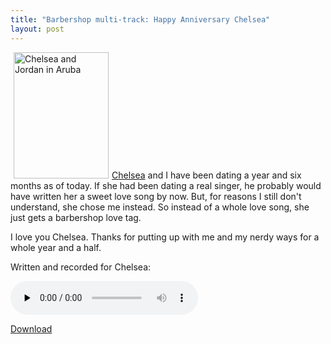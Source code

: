 ```yaml
---
title: "Barbershop multi-track: Happy Anniversary Chelsea"
layout: post
---
```


<a href="http://blog.classicalcode.com/wp-content/uploads/2008/05/n695475033_824973_3928.jpg"><img class="alignright size-medium wp-image-92" style="margin-left: 5px; margin-right: 5px;" title="Chelsea-Jordan" src="http://blog.classicalcode.com/wp-content/uploads/2008/05/n695475033_824973_3928-225x300.jpg" alt="Chelsea and Jordan in Aruba" width="152" height="202" /></a><a href="http://www.chelseahollow.com">Chelsea</a> and I have been dating a year and six months as of today. If she had been dating a real singer, he probably would have written her a sweet love song by now. But, for reasons I still don't understand, she chose me instead. So instead of a whole love song, she just gets a barbershop love tag.

I love you Chelsea. Thanks for putting up with me and my nerdy ways for a whole year and a half.

Written and recorded for Chelsea:

<audio id="wp_mep_46" src="http://blog.classicalcode.com/wp-content/uploads/2008/05/i-love-you-the-stars-tonight.mp3" type="audio/mp3"    controls="controls" preload="none"  ></audio>

<a href="http://blog.classicalcode.com/wp-content/uploads/2008/05/i-love-you-the-stars-tonight.mp3">Download</a>
